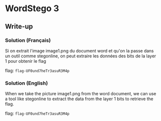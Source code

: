 # WordStego 3
## Write-up
### Solution (Français)
Si on extrait l'image image1.png du document word et qu'on la passe dans un outil comme stegonline, on peut extraire les données des bits de la layer 1 pour obtenir le flag

flag: `flag-UF0und7heTr3asuR3M4p`
### Solution (English)
When we take the picture image1.png from the word document, we can use a tool like stegonline to extract the data from the layer 1 bits to retrieve the flag.

flag: `flag-UF0und7heTr3asuR3M4p`